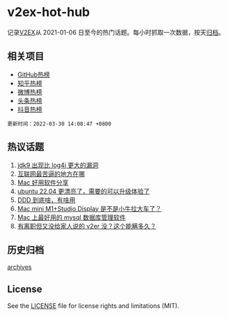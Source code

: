 # v2ex-hot-hub

 记录[V2EX](https://www.v2ex.com/)从 2021-01-06 日至今的热门话题。每小时抓取一次数据，按天[归档](archives)。
 
 ## 相关项目

- [GitHub热榜](https://github.com/snaildev/github-hot-hub)
- [知乎热榜](https://github.com/snaildev/zhihu-hot-hub)
- [微博热榜](https://github.com/snaildev/weibo-hot-hub)
- [头条热榜](https://github.com/snaildev/toutiao-hot-hub)
- [抖音热榜](https://github.com/snaildev/douyin-hot-hub)


 `更新时间：2022-03-30 14:08:47 +0800`

## 热议话题

1. [jdk9 出现比 log4j 更大的漏洞](https://www.v2ex.com/t/843724)
1. [互联网最苦逼的地方在哪](https://www.v2ex.com/t/843644)
1. [Mac 好用软件分享](https://www.v2ex.com/t/843789)
1. [ubuntu 22.04 更漂亮了，需要的可以升级体验了](https://www.v2ex.com/t/843663)
1. [DDD 到底啥，有啥用](https://www.v2ex.com/t/843675)
1. [Mac mini M1+Studio Display 是不是小牛拉大车了？](https://www.v2ex.com/t/843720)
1. [Mac 上最好用的 mysql 数据库管理软件](https://www.v2ex.com/t/843750)
1. [有离职但又没给家人说的 v2er 没？这个能瞒多久？](https://www.v2ex.com/t/843816)

## 历史归档

[archives](archives)

## License

See the [LICENSE](LICENSE) file for license rights and limitations (MIT).
